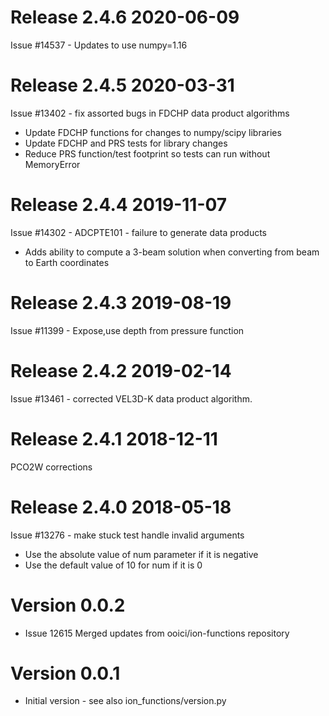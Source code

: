 # Release 2.4.6 2020-06-09

Issue #14537 - Updates to use numpy=1.16

# Release 2.4.5 2020-03-31

Issue #13402 - fix assorted bugs in FDCHP data product algorithms
- Update FDCHP functions for changes to numpy/scipy libraries
- Update FDCHP and PRS tests for library changes
- Reduce PRS function/test footprint so tests can run without MemoryError

# Release 2.4.4 2019-11-07

Issue #14302 - ADCPTE101 - failure to generate data products
- Adds ability to compute a 3-beam solution when converting from beam to Earth coordinates

# Release 2.4.3 2019-08-19

Issue #11399 - Expose,use depth from pressure function

# Release 2.4.2 2019-02-14

Issue #13461 - corrected VEL3D-K data product algorithm.

# Release 2.4.1 2018-12-11

PCO2W corrections

# Release 2.4.0 2018-05-18

Issue #13276 - make stuck test handle invalid arguments
- Use the absolute value of num parameter if it is negative
- Use the default value of 10 for num if it is 0

# Version 0.0.2

* Issue 12615 Merged updates from ooici/ion-functions repository

# Version 0.0.1

* Initial version - see also ion_functions/version.py
